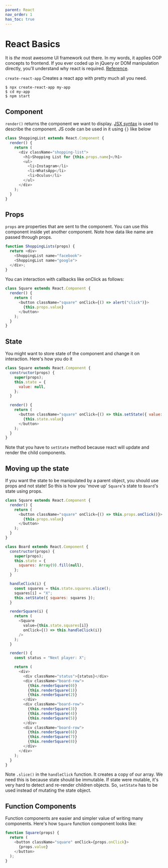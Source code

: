 ```yaml
---
parent: React
nav_order: 1
has_toc: true
---
```


# React Basics

It is _the_ most awesome UI framework out there. In my words, it applies OOP concepts to frontend. If you ever coded up in jQuery or DOM manipulation directly, you'll understand why react is required. [Reference](https://reactjs.org/tutorial/tutorial.html#overview).

`create-react-app` Creates a react app with pretty much all you need.

```
$ npx create-react-app my-app
$ cd my-app
$ npm start
```

## Component

`render()` returns the component we want to display. [JSX syntax](https://reactjs.org/docs/introducing-jsx.html) is used to describe the component. JS code can be used in it using `{}` like below

```js
class ShoppingList extends React.Component {
  render() {
    return (
      <div className="shopping-list">
        <h1>Shopping List for {this.props.name}</h1>
        <ul>
          <li>Instagram</li>
          <li>WhatsApp</li>
          <li>Oculus</li>
        </ul>
      </div>
    );
  }
}
```

## Props

`props` are properties that are sent to the component. You can use this component inside yet another component. Note how data like name are passed through props.

```js
function ShoppingLists(props) {
  return <div>
    <ShoppingList name="facebook">
    <ShoppingList name="google">
  </div>;
}
```

You can interaction with callbacks like onClick as follows:

```js
class Square extends React.Component {
  render() {
    return (
      <button className="square" onClick={() => alert("click")}>
        {this.props.value}
      </button>
    );
  }
}
```

## State

You might want to store state of the component and change it on interaction. Here's how you do it

```js
class Square extends React.Component {
  constructor(props) {
    super(props);
    this.state = {
      value: null,
    };
  }

  render() {
    return (
      <button className="square" onClick={() => this.setState({ value: "X" })}>
        {this.state.value}
      </button>
    );
  }
}
```

Note that you have to `setState` method because react will update and render the child components.

## Moving up the state

If you want the state to be manipulated by a parent object, you should use props and not state! So this is how you 'move up' `Square`'s state to `Board`'s state using props.

```js
class Square extends React.Component {
  render() {
    return (
      <button className="square" onClick={() => this.props.onClick()}>
        {this.props.value}
      </button>
    );
  }
}

class Board extends React.Component {
  constructor(props) {
    super(props);
    this.state = {
      squares: Array(9).fill(null),
    };
  }

  handleClick(i) {
    const squares = this.state.squares.slice();
    squares[i] = "X";
    this.setState({ squares: squares });
  }

  renderSquare(i) {
    return (
      <Square
        value={this.state.squares[i]}
        onClick={() => this.handleClick(i)}
      />
    );
  }

  render() {
    const status = "Next player: X";

    return (
      <div>
        <div className="status">{status}</div>
        <div className="board-row">
          {this.renderSquare(0)}
          {this.renderSquare(1)}
          {this.renderSquare(2)}
        </div>
        <div className="board-row">
          {this.renderSquare(3)}
          {this.renderSquare(4)}
          {this.renderSquare(5)}
        </div>
        <div className="board-row">
          {this.renderSquare(6)}
          {this.renderSquare(7)}
          {this.renderSquare(8)}
        </div>
      </div>
    );
  }
}
```

Note `.slice()` in the `handleClick` function. It creates a copy of our array. We need this is because state should be immutable. If state were mutable, it's very hard to detect and re-render children objects. So, `setState` has to be used instead of mutating the state object.

## Function Components

Function components are easier and simpler value of writing many components. Here's how `Square` function component looks like:

```js
function Square(props) {
  return (
    <button className="square" onClick={props.onClick}>
      {props.value}
    </button>
  );
}
```
